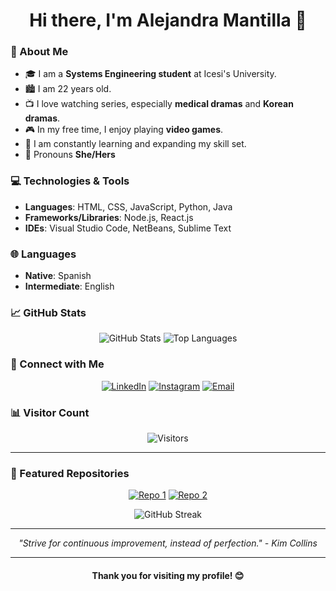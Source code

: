 <h1 align="center">Hi there, I'm Alejandra Mantilla 👋</h1>

### 🌟 About Me

- 🎓 I am a **Systems Engineering student** at Icesi's University.
- 🏙️ I am 22 years old.
- 📺 I love watching series, especially **medical dramas** and **Korean dramas**.
- 🎮 In my free time, I enjoy playing **video games**.
- 🌱 I am constantly learning and expanding my skill set.
- 🤔 Pronouns **She/Hers**

### 💻 Technologies & Tools

- **Languages**: HTML, CSS, JavaScript, Python, Java
- **Frameworks/Libraries**: Node.js, React.js
- **IDEs**: Visual Studio Code, NetBeans, Sublime Text

### 🌐 Languages

- **Native**: Spanish
- **Intermediate**: English

### 📈 GitHub Stats

<p align="center">
  <img src="https://github-readme-stats.vercel.app/api?username=alejandramantillac&show_icons=true&theme=radical" alt="GitHub Stats"/>
  <img src="https://github-readme-stats.vercel.app/api/top-langs/?username=alejandramantillac&layout=compact&theme=radical" alt="Top Languages"/>
</p>

### 🔗 Connect with Me

<p align="center">
  <a href="https://www.linkedin.com/in/maria-alejandra-mantilla/"><img src="https://img.shields.io/badge/LinkedIn-0077B5?style=for-the-badge&logo=linkedin&logoColor=white" alt="LinkedIn"/></a>
  <a href="https://www.instagram.com/alejamantillac/"><img src="https://img.shields.io/badge/Instagram-E4405F?style=for-the-badge&logo=instagram&logoColor=white" alt="Instagram"/></a>
  <a href="mailto:alejamantillac@gmail.com"><img src="https://img.shields.io/badge/Email-D14836?style=for-the-badge&logo=gmail&logoColor=white" alt="Email"/></a>
</p>

### 📊 Visitor Count

<p align="center">
  <img src="https://komarev.com/ghpvc/?username=alejandramantillac&color=brightgreen" alt="Visitors" />
</p>

---

### 📂 Featured Repositories

<p align="center">
  <a href="https://github.com/alejandramantillac/repo1"><img src="https://github-readme-stats.vercel.app/api/pin/?username=alejandramantillac&repo=repo1&theme=radical" alt="Repo 1"/></a>
  <a href="https://github.com/alejandramantillac/repo2"><img src="https://github-readme-stats.vercel.app/api/pin/?username=alejandramantillac&repo=repo2&theme=radical" alt="Repo 2"/></a>
</p>

<p align="center">
  <img src="https://github-readme-streak-stats.herokuapp.com/?user=alejandramantillac&theme=radical" alt="GitHub Streak" />
</p>

---

<p align="center">
  <em>"Strive for continuous improvement, instead of perfection." - Kim Collins</em>
</p>

---

<h4 align="center">Thank you for visiting my profile! 😊</h4>

